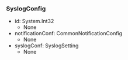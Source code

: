 ### SyslogConfig
- id: System.Int32
  - None
- notificationConf: CommonNotificationConfig
  - None
- syslogConf: SyslogSetting
  - None
